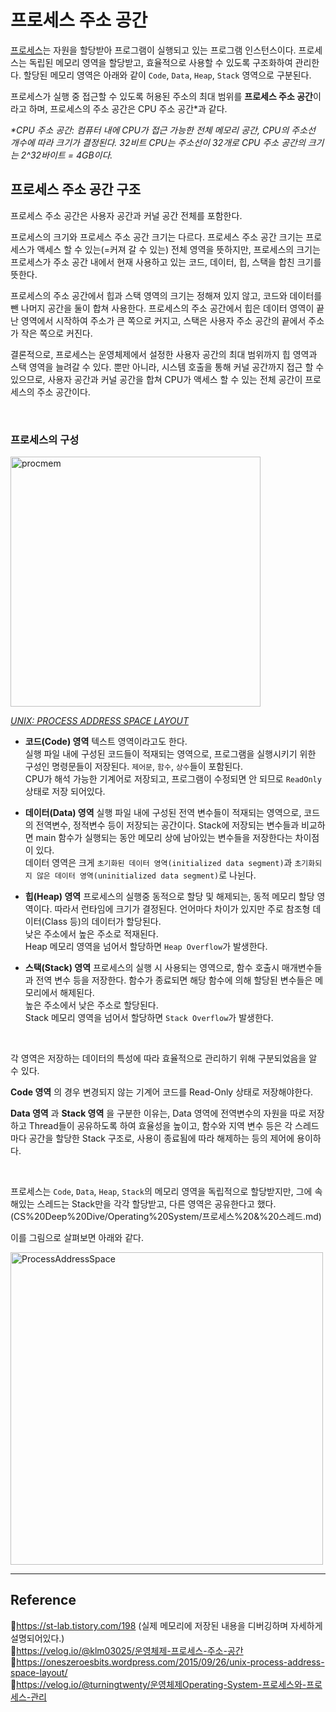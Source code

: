 # 프로세스 주소 공간

[프로세스](https://github.com/da-in/tech-interview-study/blob/main/CS%20Deep%20Dive/Operating%20System/프로세스%20&%20스레드.md)는 자원을 할당받아 프로그램이 실행되고 있는 프로그램 인스턴스이다. 프로세스는 독립된 메모리 영역을 할당받고, 효율적으로 사용할 수 있도록 구조화하여 관리한다. 할당된 메모리 영역은 아래와 같이 `Code`, `Data`, `Heap`, `Stack` 영역으로 구분된다.   

프로세스가 실행 중 접근할 수 있도록 허용된 주소의 최대 범위를 **프로세스 주소 공간**이라고 하며, 프로세스의 주소 공간은 CPU 주소 공간*과 같다.  

_\*CPU 주소 공간: 컴퓨터 내에 CPU가 접근 가능한 전체 메모리 공간, CPU의 주소선 개수에 따라 크기가 결정된다. 32비트 CPU는 주소선이 32개로 CPU 주소 공간의 크기는 2^32바이트 = 4GB이다._
<br/>

## 프로세스 주소 공간 구조
프로세스 주소 공간은 사용자 공간과 커널 공간 전체를 포함한다.  

프로세스의 크기와 프로세스 주소 공간 크기는 다르다. 프로세스 주소 공간 크기는 프로세스가 액세스 할 수 있는(=커져 갈 수 있는) 전체 영역을 뜻하지만, 프로세스의 크기는 프로세스가 주소 공간 내에서 현재 사용하고 있는 코드, 데이터, 힙, 스택을 합친 크기를 뜻한다.  

프로세스의 주소 공간에서 힙과 스택 영역의 크기는 정해져 있지 않고, 코드와 데이터를 뺀 나머지 공간을 둘이 합쳐 사용한다. 프로세스의 주소 공간에서 힙은 데이터 영역이 끝난 영역에서 시작하여 주소가 큰 쪽으로 커지고, 스택은 사용자 주소 공간의 끝에서 주소가 작은 쪽으로 커진다.  

결론적으로, 프로세스는 운영체제에서 설정한 사용자 공간의 최대 범위까지 힙 영역과 스택 영역을 늘려갈 수 있다. 뿐만 아니라, 시스템 호출을 통해 커널 공간까지 접근 할 수 있으므로, 사용자 공간과 커널 공간을 합쳐 CPU가 액세스 할 수 있는 전체 공간이 프로세스의 주소 공간이다.  

<br>

### 프로세스의 구성

<img src="https://user-images.githubusercontent.com/66757141/210362098-35866087-0562-4e19-b0cc-2b8dc9a112c9.gif" alt="procmem" width="400px" />  

_[UNIX: PROCESS ADDRESS SPACE LAYOUT](https://oneszeroesbits.wordpress.com/2015/09/26/unix-process-address-space-layout/)_  

- **코드(Code) 영역**
  텍스트 영역이라고도 한다.  
  실행 파일 내에 구성된 코드들이 적재되는 영역으로, 프로그램을 실행시키기 위한 구성인 명령문들이 저장된다. `제어문`, `함수`, `상수`들이 포함된다.  
  CPU가 해석 가능한 기계어로 저장되고, 프로그램이 수정되면 안 되므로 `ReadOnly` 상태로 저장 되어있다.

- **데이터(Data) 영역**
  실행 파일 내에 구성된 전역 변수들이 적재되는 영역으로, 코드의 전역변수, 정적변수 등이 저장되는 공간이다. 
  Stack에 저장되는 변수들과 비교하면 main 함수가 실행되는 동안 메모리 상에 남아있는 변수들을 저장한다는 차이점이 있다.  
  데이터 영역은 크게 `초기화된 데이터 영역(initialized data segment)`과 `초기화되지 않은 데이터 영역(uninitialized data segment)`로 나뉜다.

- **힙(Heap) 영역**
  프로세스의 실행중 동적으로 할당 및 해제되는, 동적 메모리 할당 영역이다. 따라서 런타임에 크기가 결정된다. 언어마다 차이가 있지만 주로 참조형 데이터(Class 등)의 데이터가 할당된다.  
  낮은 주소에서 높은 주소로 적재된다.  
  Heap 메모리 영역을 넘어서 할당하면 `Heap Overflow`가 발생한다.

- **스택(Stack) 영역**
  프로세스의 실행 시 사용되는 영역으로, 함수 호출시 매개변수들과 전역 변수 등을 저장한다. 함수가 종료되면 해당 함수에 의해 할당된 변수들은 메모리에서 해제된다.  
  높은 주소에서 낮은 주소로 할당된다.  
  Stack 메모리 영역을 넘어서 할당하면 `Stack Overflow`가 발생한다.

<br/>

각 영역은 저장하는 데이터의 특성에 따라 효율적으로 관리하기 위해 구분되었음을 알 수 있다.

**Code 영역** 의 경우 변경되지 않는 기계어 코드를 Read-Only 상태로 저장해야한다.

**Data 영역** 과 **Stack 영역** 을 구분한 이유는, Data 영역에 전역변수의 자원을 따로 저장하고 Thread들이 공유하도록 하여 효율성을 높이고, 함수와 지역 변수 등은 각 스레드마다 공간을 할당한 Stack 구조로, 사용이 종료됨에 따라 해제하는 등의 제어에 용이하다.

<br/>

프로세스는 `Code`, `Data`, `Heap`, `Stack`의 메모리 영역을 독립적으로 할당받지만, 그에 속해있는 스레드는 Stack만을 각각 할당받고, 다른 영역은 공유한다고 했다. (CS%20Deep%20Dive/Operating%20System/프로세스%20&%20스레드.md)  

이를 그림으로 살펴보면 아래와 같다.  

<img src="https://velog.velcdn.com/images/turningtwenty/post/01a56f68-c32c-4942-a7ef-8840d087215b/image.png" alt="ProcessAddressSpace" width="500px" />

<br/>

---

## Reference
📄https://st-lab.tistory.com/198 (실제 메모리에 저장된 내용을 디버깅하며 자세하게 설명되어있다.)  
📄https://velog.io/@klm03025/운영체제-프로세스-주소-공간  
📄https://oneszeroesbits.wordpress.com/2015/09/26/unix-process-address-space-layout/  
📄https://velog.io/@turningtwenty/운영체제Operating-System-프로세스와-프로세스-관리